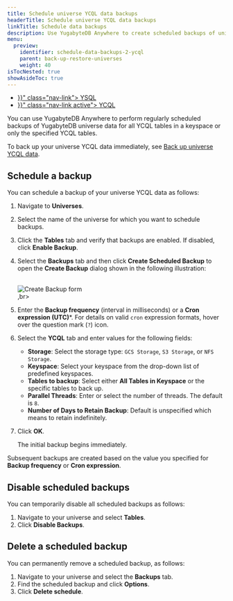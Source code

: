 ```yaml
---
title: Schedule universe YCQL data backups
headerTitle: Schedule universe YCQL data backups
linkTitle: Schedule data backups
description: Use YugabyteDB Anywhere to create scheduled backups of universe YCQL data.
menu:
  preview:
    identifier: schedule-data-backups-2-ycql
    parent: back-up-restore-universes
    weight: 40
isTocNested: true
showAsideToc: true
---
```


<ul class="nav nav-tabs-alt nav-tabs-yb">

  <li >
    <a href="{{< relref "./ysql.md" >}}" class="nav-link">
      <i class="icon-postgres" aria-hidden="true"></i>
      YSQL
    </a>
  </li>

  <li >
    <a href="{{< relref "./ycql.md" >}}" class="nav-link active">
      <i class="icon-cassandra" aria-hidden="true"></i>
      YCQL
    </a>
  </li>

</ul>

You can use YugabyteDB Anywhere to perform regularly scheduled backups of YugabyteDB universe data for all YCQL tables in a keyspace or only the specified YCQL tables.

To back up your universe YCQL data immediately, see [Back up universe YCQL data](../../back-up-universe-data/ycql).

## Schedule a backup

You can schedule a backup of your universe YCQL data as follows:

1. Navigate to **Universes**.

1. Select the name of the universe for which you want to schedule backups.

1. Click the **Tables** tab and verify that backups are enabled. If disabled, click **Enable Backup**.

1. Select the **Backups** tab and then click **Create Scheduled Backup** to open the **Create Backup** dialog shown in the following illustration:
    <br/>
    <br/>

    ![Create Backup form](/images/yp/scheduled-backup-ycql.png)<br>,br>

1. Enter the **Backup frequency** (interval in milliseconds) or a **Cron expression (UTC)***. For details on valid `cron` expression formats, hover over the question mark (`?`) icon.

1. Select the **YCQL** tab and enter values for the following fields:

    - **Storage**: Select the storage type: `GCS Storage`, `S3 Storage`, or `NFS Storage`.
    - **Keyspace**: Select your keyspace from the drop-down list of predefined keyspaces.
    - **Tables to backup**: Select either **All Tables in Keyspace** or the specific tables to back up.
    - **Parallel Threads**: Enter or select the number of threads. The default is `8`.
    - **Number of Days to Retain Backup**: Default is unspecified which means to retain indefinitely.

1. Click **OK**. <br>

    The initial backup begins immediately.

Subsequent backups are created based on the value you specified for **Backup frequency** or **Cron expression**.

## Disable scheduled backups

You can temporarily disable all scheduled backups as follows:

1. Navigate to your universe and select **Tables**.
1. Click **Disable Backups**.

## Delete a scheduled backup

You can permanently remove a scheduled backup, as follows:

1. Navigate to your universe and select the **Backups** tab.
1. Find the scheduled backup and click **Options**.
1. Click **Delete schedule**.

